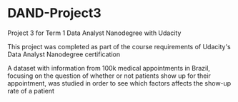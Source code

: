 # DAND-Project3
Project 3 for Term 1 Data Analyst Nanodegree with Udacity

This project was completed as part of the course requirements of Udacity's Data Analyst Nanodegree certification

A dataset with information from 100k medical appointments in Brazil, focusing on the question of whether or not patients show up for their appointment, was studied in order to see which factors affects the show-up rate of a patient
